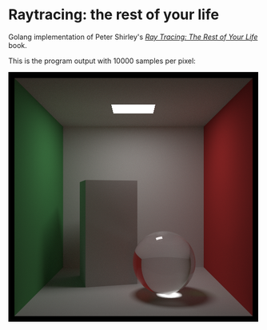 # Raytracing: the rest of your life

Golang implementation of Peter Shirley's [_Ray Tracing: The Rest of Your Life_](https://raytracing.github.io/books/RayTracingTheRestOfYourLife.html) book.

This is the program output with 10000 samples per pixel:

![A Cornell box with a glass sphere](./images/cornell_box.png "Cornell box")